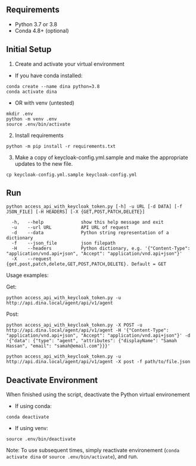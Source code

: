 ## Requirements ##
  * Python 3.7 or 3.8
  * Conda 4.8+ (optional)

## Initial Setup ##

1. Create and activate your virtual environment
* If you have conda installed:
```
conda create --name dina python=3.8
conda activate dina
```

* OR with venv (untested)
```
mkdir .env
python -m venv .env
source .env/bin/activate
```

2. Install requirements
```
python -m pip install -r requirements.txt
```

3. Make a copy of keycloak-config.yml.sample and make the appropriate updates to the new file.
```
cp keycloak-config.yml.sample keycloak-config.yml
```

## Run ##
```
python access_api_with_keycloak_token.py [-h] -u URL [-d DATA] [-f JSON_FILE] [-H HEADERS] [-X {GET,POST,PATCH,DELETE}]

  -h,   --help              show this help message and exit
  -u    --url URL           API URL of request
  -d    --data              Python string representation of a dictionary
  -f    --json_file         json filepath
  -H    --headers           Python dictionary, e.g. '{"Content-Type": "application/vnd.api+json", "Accept": "application/vnd.api+json"}'
  -X    --request           {get,post,patch,delete,GET,POST,PATCH,DELETE}. Default = GET
```
Usage examples:

Get: 
```
python access_api_with_keycloak_token.py -u http://api.dina.local/agent/api/v1/agent
```
Post:
```
python access_api_with_keycloak_token.py -X POST -u http://api.dina.local/agent/api/v1/agent -H '{"Content-Type": "application/vnd.api+json", "Accept": "application/vnd.api+json"}' -d '{"data": {"type": "agent", "attributes": {"displayName": "Samah Hassan", "email": "samah@email.com"}}}'
```

```
python access_api_with_keycloak_token.py -u http://api.dina.local/agent/api/v1/agent -X post -f path/to/file.json
```

## Deactivate Environment ##

When finished using the script, deactivate the Python virtual environement

* If using conda:
```
conda deactivate
```

* If using venv:
```
source .env/bin/deactivate
```

Note: To use subsequent times, simply reactivate environement (`conda activate dina` or `source .env/bin/activate`), and run.
